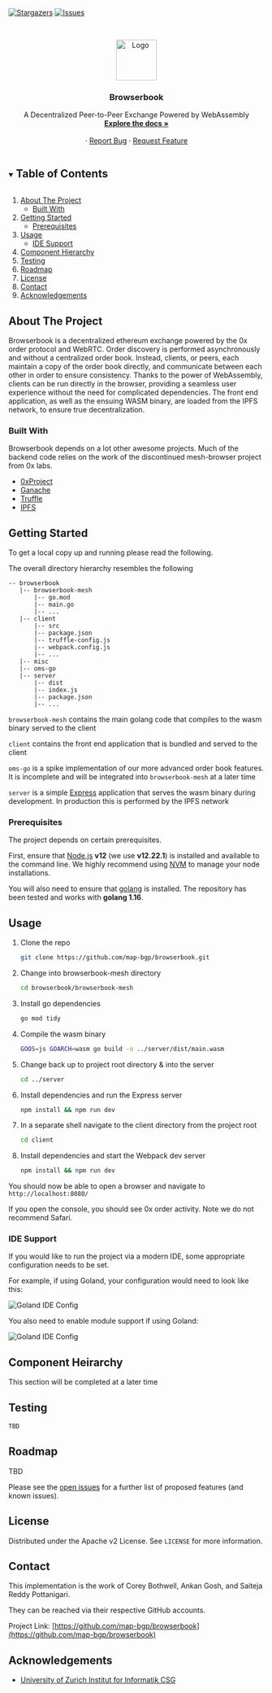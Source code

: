 <!-- PROJECT SHIELDS -->
<!--
*** I'm using markdown "reference style" links for readability.
*** Reference links are enclosed in brackets [ ] instead of parentheses ( ).
*** See the bottom of this document for the declaration of the reference variables
*** for contributors-url, forks-url, etc. This is an optional, concise syntax you may use.
*** https://www.markdownguide.org/basic-syntax/#reference-style-links
-->

[![Stargazers][stars-shield]][stars-url]
[![Issues][issues-shield]][issues-url]

<!-- PROJECT LOGO -->
<br />
<p align="center">

  <a href="https://github.com/map-bgp/browserbook">
    <img src="misc/browserbook-logo.png" alt="Logo" width="80" height="80">
  </a>

  <h3 align="center">Browserbook</h3>

  <p align="center">
      A Decentralized Peer-to-Peer Exchange Powered by WebAssembly
      <br />
      <a href="https://github.com/map-bgp/browserbook"><strong>Explore the docs »</strong></a>
      <br />
      <br />
      ·
      <a href="https://github.com/map-bgp/browserbook/issues">Report Bug</a>
      ·
      <a href="https://github.com/map-bgp/browserbook/issues">Request Feature</a>
  </p>

</p>


<!-- TABLE OF CONTENTS -->
<details open="open">
  <summary><h2 style="display: inline-block">Table of Contents</h2></summary>
  <ol>
    <li>
      <a href="#about-the-project">About The Project</a>
      <ul>
        <li><a href="#built-with">Built With</a></li>
      </ul>
    </li>
    <li>
      <a href="#getting-started">Getting Started</a>
      <ul>
        <li><a href="#prerequisites">Prerequisites</a></li>
      </ul>
    </li>
    <li>
      <a href="#usage">Usage</a>
      <ul>
        <li><a href="#ide-support">IDE Support</a></li>
      </ul>
    </li>
    <li><a href="#component-hierarchy">Component Hierarchy</a></li>
    <li><a href="#testing">Testing</a></li>
    <li><a href="#roadmap">Roadmap</a></li>
    <li><a href="#license">License</a></li>
    <li><a href="#contact">Contact</a></li>
    <li><a href="#acknowledgements">Acknowledgements</a></li>
  </ol>
</details>


## About The Project

Browserbook is a decentralized ethereum exchange powered by the 0x order protocol and WebRTC. Order discovery is
performed asynchronously and without a centralized order book. Instead, clients, or peers, each maintain a copy of the 
order book directly, and communicate between each other in order to ensure consistency. 
Thanks to the power of WebAssembly, clients can be run directly in the browser, providing a seamless user experience 
without the need for complicated dependencies. The front end application, as well as the ensuing WASM binary, 
are loaded from the IPFS network, to ensure true decentralization.

### Built With

Browserbook depends on a lot other awesome projects. Much of the backend code relies on the work of the discontinued 
mesh-browser project from 0x labs. 

* [0xProject](https://github.com/0xProject)
* [Ganache](https://github.com/trufflesuite/ganache)
* [Truffle](https://github.com/trufflesuite/truffle)
* [IPFS](https://github.com/ipfs)

## Getting Started

To get a local copy up and running please read the following.

The overall directory hierarchy resembles the following

```
-- browserbook
   |-- browserbook-mesh
       |-- go.mod
       |-- main.go
       |-- ...
   |-- client
       |-- src
       |-- package.json
       |-- truffle-config.js
       |-- webpack.config.js
       |-- ...
   |-- misc
   |-- oms-go
   |-- server
       |-- dist
       |-- index.js
       |-- package.json
       |-- ...
```

`browserbook-mesh` contains the main golang code that compiles to the wasm binary served to the client

`client` contains the front end application that is bundled and served to the client

`oms-go` is a spike implementation of our more advanced order book features. It is incomplete and will be integrated into `browserbook-mesh` at a later time

`server` is a simple [Express](https://github.com/expressjs/express) application that serves the wasm binary during development. In production this is performed by the IPFS network

### Prerequisites

The project depends on certain prerequisites. 

First, ensure that [Node.js](https://github.com/nodejs/node) __v12__ (we use __v12.22.1__) is installed and available to the command line.
We highly recommend using [NVM](https://github.com/nvm-sh/nvm) to manage your node installations.

You will also need to ensure that [golang](https://github.com/golang/go) is installed. The repository has been tested and works with __golang 1.16__.

## Usage
1. Clone the repo

   ```sh
   git clone https://github.com/map-bgp/browserbook.git
   ```

2. Change into browserbook-mesh directory

   ```sh
   cd browserbook/browserbook-mesh
   ```

3. Install go dependencies

   ```sh
   go mod tidy
   ```
   
4. Compile the wasm binary
   ```sh
   GOOS=js GOARCH=wasm go build -o ../server/dist/main.wasm
   ```
   
5. Change back up to project root directory & into the server

   ```sh
   cd ../server
   ```
   
6. Install dependencies and run the Express server

   ```sh
   npm install && npm run dev
   ```

7. In a separate shell navigate to the client directory from the project root

   ```sh
   cd client
   ```

8. Install dependencies and start the Webpack dev server

   ```sh
   npm install && npm run dev
   ```

You should now be able to open a browser and navigate to `http://localhost:8080/`

If you open the console, you should see 0x order activity. Note we do not recommend Safari.

### IDE Support

If you would like to run the project via a modern IDE, some appropriate configuration needs to be set.

For example, if using Goland, your configuration would need to look like this:

<img src="misc/goland-config.png" alt="Goland IDE Config">

You also need to enable module support if using Goland:

<img src="misc/goland-modules.png" alt="Goland IDE Config">

## Component Heirarchy

This section will be completed at a later time

## Testing

```sh
TBD
```

## Roadmap

TBD

Please see the [open issues](https://github.com/map-bgp/browserbook/issues) for a further list of proposed features (and known issues).

## License

Distributed under the Apache v2 License. See `LICENSE` for more information.

## Contact

This implementation is the work of Corey Bothwell, Ankan Gosh, and Saiteja Reddy Pottanigari.

They can be reached via their respective GitHub accounts.

Project Link: [https://github.com/map-bgp/browserbook](https://github.com/map-bgp/browserbook)

## Acknowledgements

* [University of Zurich Institut for Informatik CSG](https://www.csg.uzh.ch/csg/en/)

<!-- MARKDOWN LINKS & IMAGES -->
<!-- https://www.markdownguide.org/basic-syntax/#reference-style-links -->

[stars-shield]: https://img.shields.io/github/stars/map-bgp/browserbook.svg?style=plastic

[stars-url]: https://github.com/map-bgp/browserbook/stargazers

[issues-shield]: https://img.shields.io/github/issues/map-bgp/browserbook.svg?style=plastic

[issues-url]: https://github.com/map-bgp/browserbook/issues

[license-shield]: https://img.shields.io/github/license/map-bgp/browserbook.svg?style=plastic

[license-url]: https://github.com/map-bgp/browserbook/blob/master/LICENSE.txt